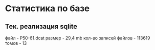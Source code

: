 # Статистика по базе


## Тек. реализация sqlite

файл - P50-61.dcat
размер - 29,4 mb
кол-во записей файлов - 113619
томов - 13
